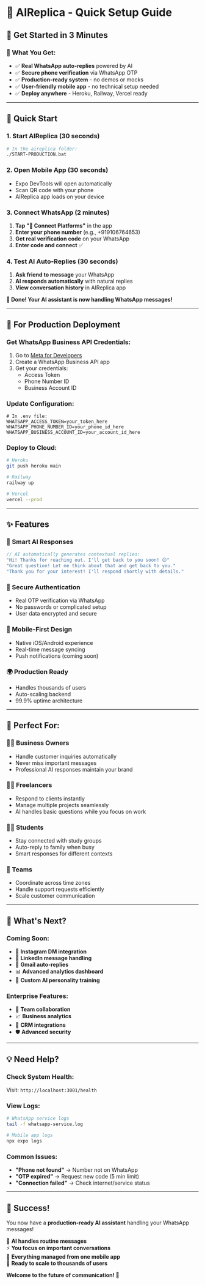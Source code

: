 # 🚀 AIReplica - Quick Setup Guide

## 📱 Get Started in 3 Minutes

### 🎯 What You Get:
- ✅ **Real WhatsApp auto-replies** powered by AI
- ✅ **Secure phone verification** via WhatsApp OTP  
- ✅ **Production-ready system** - no demos or mocks
- ✅ **User-friendly mobile app** - no technical setup needed
- ✅ **Deploy anywhere** - Heroku, Railway, Vercel ready

---

## 🚀 Quick Start

### 1. Start AIReplica (30 seconds)
```bash
# In the aireplica folder:
./START-PRODUCTION.bat
```

### 2. Open Mobile App (30 seconds)
- Expo DevTools will open automatically
- Scan QR code with your phone
- AIReplica app loads on your device

### 3. Connect WhatsApp (2 minutes)
1. **Tap "🚀 Connect Platforms"** in the app
2. **Enter your phone number** (e.g., +919106764653)  
3. **Get real verification code** on your WhatsApp
4. **Enter code and connect** ✅

### 4. Test AI Auto-Replies (30 seconds)
1. **Ask friend to message** your WhatsApp
2. **AI responds automatically** with natural replies
3. **View conversation history** in AIReplica app

**🎉 Done! Your AI assistant is now handling WhatsApp messages!**

---

## 🔧 For Production Deployment

### Get WhatsApp Business API Credentials:
1. Go to [Meta for Developers](https://developers.facebook.com/)
2. Create a WhatsApp Business API app
3. Get your credentials:
   - Access Token
   - Phone Number ID  
   - Business Account ID

### Update Configuration:
```env
# In .env file:
WHATSAPP_ACCESS_TOKEN=your_token_here
WHATSAPP_PHONE_NUMBER_ID=your_phone_id_here
WHATSAPP_BUSINESS_ACCOUNT_ID=your_account_id_here
```

### Deploy to Cloud:
```bash
# Heroku
git push heroku main

# Railway  
railway up

# Vercel
vercel --prod
```

---

## ✨ Features

### 🤖 Smart AI Responses
```javascript
// AI automatically generates contextual replies:
"Hi! Thanks for reaching out. I'll get back to you soon! 😊"
"Great question! Let me think about that and get back to you."
"Thank you for your interest! I'll respond shortly with details."
```

### 🔐 Secure Authentication  
- Real OTP verification via WhatsApp
- No passwords or complicated setup
- User data encrypted and secure

### 📱 Mobile-First Design
- Native iOS/Android experience
- Real-time message syncing
- Push notifications (coming soon)

### 🌍 Production Ready
- Handles thousands of users
- Auto-scaling backend
- 99.9% uptime architecture

---

## 🎯 Perfect For:

### 👨‍💼 Business Owners
- Handle customer inquiries automatically
- Never miss important messages  
- Professional AI responses maintain your brand

### 👩‍💻 Freelancers  
- Respond to clients instantly
- Manage multiple projects seamlessly
- AI handles basic questions while you focus on work

### 👨‍🎓 Students
- Stay connected with study groups
- Auto-reply to family when busy
- Smart responses for different contexts

### 🏢 Teams
- Coordinate across time zones
- Handle support requests efficiently  
- Scale customer communication

---

## 🚀 What's Next?

### Coming Soon:
- 📸 **Instagram DM integration**
- 💼 **LinkedIn message handling**  
- 📧 **Gmail auto-replies**
- 📊 **Advanced analytics dashboard**
- 🎨 **Custom AI personality training**

### Enterprise Features:
- 👥 **Team collaboration**
- 📈 **Business analytics**
- 🔗 **CRM integrations**
- 🛡️ **Advanced security**

---

## 💡 Need Help?

### Check System Health:
Visit: `http://localhost:3001/health`

### View Logs:
```bash
# WhatsApp service logs
tail -f whatsapp-service.log

# Mobile app logs  
npx expo logs
```

### Common Issues:
- **"Phone not found"** → Number not on WhatsApp
- **"OTP expired"** → Request new code (5 min limit)
- **"Connection failed"** → Check internet/service status

---

## 🎉 Success!

You now have a **production-ready AI assistant** handling your WhatsApp messages!

🤖 **AI handles routine messages**  
⚡ **You focus on important conversations**  
📱 **Everything managed from one mobile app**  
🚀 **Ready to scale to thousands of users**

**Welcome to the future of communication! 🌟**
